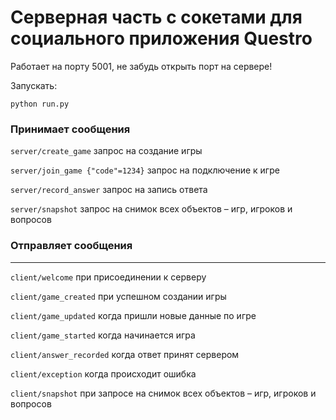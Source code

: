 # Серверная часть c сокетами для социального приложения Questro

Работает на порту 5001, не забудь открыть порт на сервере!

Запускать:

```python run.py```

### Принимает сообщения

```server/create_game``` запрос на создание игры

```server/join_game {"code"=1234}``` запрос на подключение к игре

```server/record_answer``` запрос на запись ответа

```server/snapshot``` запрос на снимок всех объектов – игр, игроков и вопросов

### Отправляет сообщения

---

```client/welcome``` при присоединении к серверу

```client/game_created``` при успешном создании игры

```client/game_updated``` когда пришли новые данные по игре

```client/game_started``` когда начинается игра

```client/answer_recorded``` когда ответ принят сервером

```client/exception``` когда происходит ошибка

```client/snapshot``` при запросе на снимок всех объектов – игр, игроков и вопросов

